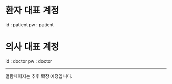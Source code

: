 # 환자 대표 계정
id : patient
pw : patient

# 의사 대표 계정
id : doctor
pw : doctor


--------------

열람페이지는 추후 확장 예정입니다.
